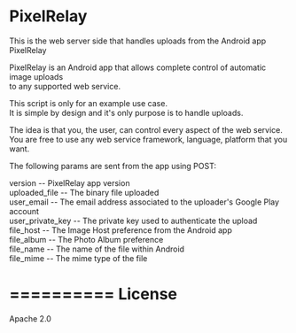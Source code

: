 PixelRelay
==========
  
This is the web server side that handles uploads from the Android app PixelRelay
  
PixelRelay is an Android app that allows complete control of automatic image uploads  
to any supported web service.
  
This script is only for an example use case.  
It is simple by design and it's only purpose is to handle uploads.  
  
The idea is that you, the user, can control every aspect of the web service.  
You are free to use any web service framework, language, platform that you want.
  
The following params are sent from the app using POST:  
  
 version          -- PixelRelay app version  
 uploaded_file		-- The binary file uploaded  
 user_email		    -- The email address associated to the uploader's Google Play account  
 user_private_key	-- The private key used to authenticate the upload  
 file_host	    	-- The Image Host preference from the Android app  
 file_album		    -- The Photo Album preference  
 file_name	    	-- The name of the file within Android  
 file_mime	    	-- The mime type of the file  


==========
License
==========
Apache 2.0
